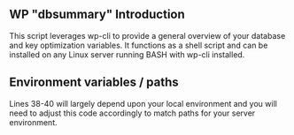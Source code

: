 <h2>WP "dbsummary" Introduction</h2>

This script leverages wp-cli to provide a general overview of your database and key optimization variables.  It functions as a shell script and can be installed on any Linux server running BASH with wp-cli installed.

<h2>Environment variables / paths</h2>
Lines 38-40 will largely depend upon your local environment and you will need to adjust this code accordingly to match paths for your server environment.
